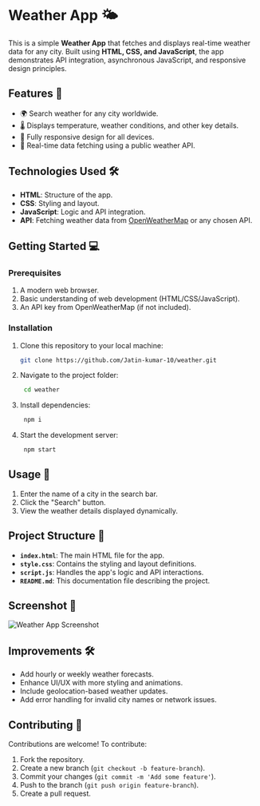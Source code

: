 
# Weather App 🌤️

This is a simple **Weather App** that fetches and displays real-time weather data for any city. Built using **HTML, CSS, and JavaScript**, the app demonstrates API integration, asynchronous JavaScript, and responsive design principles.

## Features 🚀

- 🌍 Search weather for any city worldwide.
- 🌡️ Displays temperature, weather conditions, and other key details.
- 📱 Fully responsive design for all devices.
- 🔄 Real-time data fetching using a public weather API.

## Technologies Used 🛠️

- **HTML**: Structure of the app.
- **CSS**: Styling and layout.
- **JavaScript**: Logic and API integration.
- **API**: Fetching weather data from [OpenWeatherMap](https://openweathermap.org/) or any chosen API.

## Getting Started 💻

### Prerequisites

1. A modern web browser.
2. Basic understanding of web development (HTML/CSS/JavaScript).
3. An API key from OpenWeatherMap (if not included).

### Installation

1. Clone this repository to your local machine:
   ```bash
   git clone https://github.com/Jatin-kumar-10/weather.git

2. Navigate to the project folder:
   ```bash
    cd weather

3. Install dependencies:
   ```bash
    npm i
4. Start the development server:
   ```bash
    npm start

## Usage 📄

1. Enter the name of a city in the search bar.
2. Click the "Search" button.
3. View the weather details displayed dynamically.

## Project Structure 📁

- **`index.html`**: The main HTML file for the app.
- **`style.css`**: Contains the styling and layout definitions.
- **`script.js`**: Handles the app's logic and API interactions.
- **`README.md`**: This documentation file describing the project.

## Screenshot 📸

![Weather App Screenshot]()

## Improvements 🛠️

- Add hourly or weekly weather forecasts.
- Enhance UI/UX with more styling and animations.
- Include geolocation-based weather updates.
- Add error handling for invalid city names or network issues.

## Contributing 🤝

Contributions are welcome! To contribute:

1. Fork the repository.
2. Create a new branch (`git checkout -b feature-branch`).
3. Commit your changes (`git commit -m 'Add some feature'`).
4. Push to the branch (`git push origin feature-branch`).
5. Create a pull request.
